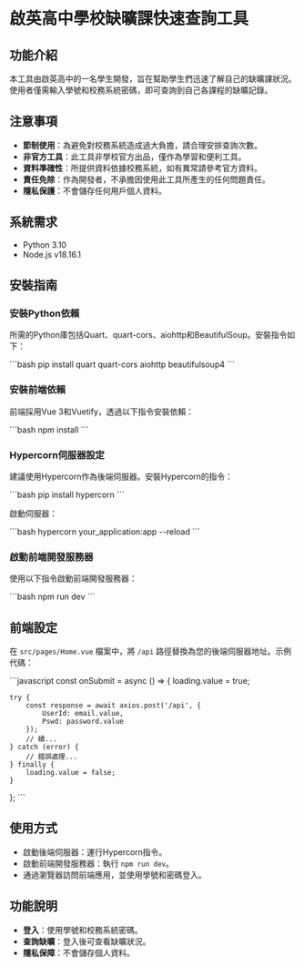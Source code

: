 # 啟英高中學校缺曠課快速查詢工具

## 功能介紹
本工具由啟英高中的一名學生開發，旨在幫助學生們迅速了解自己的缺曠課狀況。使用者僅需輸入學號和校務系統密碼，即可查詢到自己各課程的缺曠記錄。

## 注意事項
- **節制使用**：為避免對校務系統造成過大負擔，請合理安排查詢次數。
- **非官方工具**：此工具非學校官方出品，僅作為學習和便利工具。
- **資料準確性**：所提供資料依據校務系統，如有異常請參考官方資料。
- **責任免除**：作為開發者，不承擔因使用此工具所產生的任何問題責任。
- **隱私保護**：不會儲存任何用戶個人資料。

## 系統需求
- Python 3.10
- Node.js v18.16.1

## 安裝指南

### 安裝Python依賴
所需的Python庫包括Quart、quart-cors、aiohttp和BeautifulSoup。安裝指令如下：

\```bash
pip install quart quart-cors aiohttp beautifulsoup4
\```

### 安裝前端依賴
前端採用Vue 3和Vuetify，透過以下指令安裝依賴：

\```bash
npm install
\```

### Hypercorn伺服器設定
建議使用Hypercorn作為後端伺服器。安裝Hypercorn的指令：

\```bash
pip install hypercorn
\```

啟動伺服器：

\```bash
hypercorn your_application:app --reload
\```

### 啟動前端開發服務器
使用以下指令啟動前端開發服務器：

\```bash
npm run dev
\```

## 前端設定
在 `src/pages/Home.vue` 檔案中，將 `/api` 路徑替換為您的後端伺服器地址。示例代碼：

\```javascript
const onSubmit = async () => {
    loading.value = true;

    try {
        const response = await axios.post('/api', {
            UserId: email.value,
            Pswd: password.value
        });
        // 續...
    } catch (error) {
        // 錯誤處理...
    } finally {
        loading.value = false;
    }
};
\```

## 使用方式
- 啟動後端伺服器：運行Hypercorn指令。
- 啟動前端開發服務器：執行 `npm run dev`。
- 通過瀏覽器訪問前端應用，並使用學號和密碼登入。

## 功能說明
- **登入**：使用學號和校務系統密碼。
- **查詢缺曠**：登入後可查看缺曠狀況。
- **隱私保障**：不會儲存個人資料。
